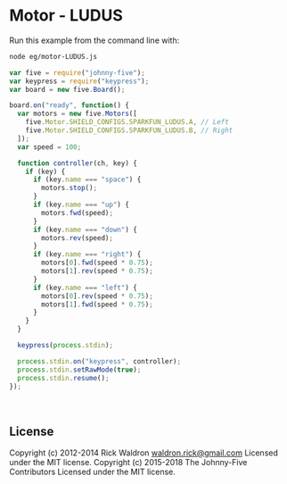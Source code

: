 <!--remove-start-->

# Motor - LUDUS

<!--remove-end-->








Run this example from the command line with:
```bash
node eg/motor-LUDUS.js
```


```javascript
var five = require("johnny-five");
var keypress = require("keypress");
var board = new five.Board();

board.on("ready", function() {
  var motors = new five.Motors([
    five.Motor.SHIELD_CONFIGS.SPARKFUN_LUDUS.A, // Left
    five.Motor.SHIELD_CONFIGS.SPARKFUN_LUDUS.B, // Right
  ]);
  var speed = 100;

  function controller(ch, key) {
    if (key) {
      if (key.name === "space") {
        motors.stop();
      }
      if (key.name === "up") {
        motors.fwd(speed);
      }
      if (key.name === "down") {
        motors.rev(speed);
      }
      if (key.name === "right") {
        motors[0].fwd(speed * 0.75);
        motors[1].rev(speed * 0.75);
      }
      if (key.name === "left") {
        motors[0].rev(speed * 0.75);
        motors[1].fwd(speed * 0.75);
      }
    }
  }

  keypress(process.stdin);

  process.stdin.on("keypress", controller);
  process.stdin.setRawMode(true);
  process.stdin.resume();
});

```








&nbsp;

<!--remove-start-->

## License
Copyright (c) 2012-2014 Rick Waldron <waldron.rick@gmail.com>
Licensed under the MIT license.
Copyright (c) 2015-2018 The Johnny-Five Contributors
Licensed under the MIT license.

<!--remove-end-->
